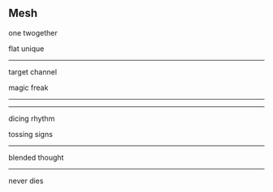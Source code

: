 ## Mesh

one twogether

flat unique

---

target channel

magic freak

---
---

dicing rhythm

tossing signs

---

blended thought

---

never dies
